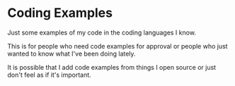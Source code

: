 # Coding Examples
Just some examples of my code in the coding languages I know.

This is for people who need code examples for approval or people who just wanted to know what I've been doing lately.

It is possible that I add code examples from things I open source or just don't feel as if it's important.
